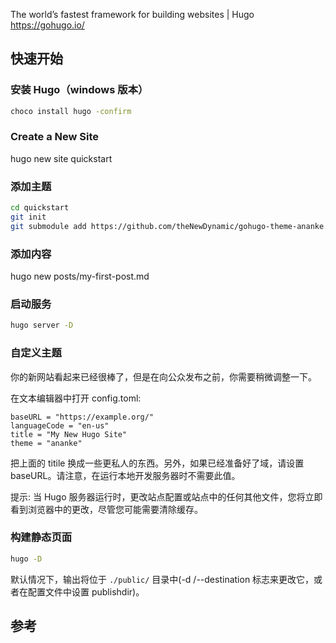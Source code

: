 The world’s fastest framework for building websites | Hugo
<https://gohugo.io/>

## 快速开始

### 安装 Hugo（windows 版本）

```sh
choco install hugo -confirm
```

### Create a New Site

hugo new site quickstart

### 添加主题

```sh
cd quickstart
git init
git submodule add https://github.com/theNewDynamic/gohugo-theme-ananke.git themes/ananke
```

### 添加内容

hugo new posts/my-first-post.md

### 启动服务

```sh
hugo server -D
```

### 自定义主题

你的新网站看起来已经很棒了，但是在向公众发布之前，你需要稍微调整一下。

在文本编辑器中打开 config.toml:

```text
baseURL = "https://example.org/"
languageCode = "en-us"
title = "My New Hugo Site"
theme = "ananke"
```

把上面的 titile 换成一些更私人的东西。另外，如果已经准备好了域，请设置 baseURL。请注意，在运行本地开发服务器时不需要此值。

提示: 当 Hugo 服务器运行时，更改站点配置或站点中的任何其他文件，您将立即看到浏览器中的更改，尽管您可能需要清除缓存。

### 构建静态页面

```sh
hugo -D
```

默认情况下，输出将位于 `./public/` 目录中(-d /--destination 标志来更改它，或者在配置文件中设置 publishdir)。

## 参考


